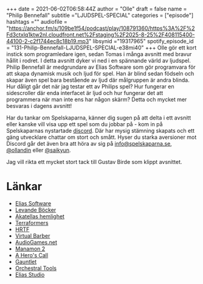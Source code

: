 +++ 
date = 2021-06-02T06:58:44Z
author = "Olle"
draft = false
name = "Philip Bennefall"
subtitle ="LJUDSPEL-SPECIAL"
categories = ["episode"]
hashtags =""
audiofile = "https://anchor.fm/s/109be1f54/podcast/play/108791360/https%3A%2F%2Fd3ctxlq1ktw2nl.cloudfront.net%2Fstaging%2F2025-8-25%2F408115400-44100-2-c2f1744ec8c18b19.mp3"
libsynid ="19317965"
spotify_episode_id = "131-Philip-Bennefall-LJUDSPEL-SPECIAL-e38mi40"
+++
Olle gör ett kort instick som programledare igen, sedan Tomas i många avsnitt med bravur hållit i rodret. I detta avsnitt dyker vi ned i en spännande värld av ljudspel. Philip Bennefall är medgrundare av Elias Software som gör programvara för att skapa dynamisk musik och ljud för spel. Han är blind sedan födseln och skapar även spel bara bestående av ljud där målgruppen är andra blinda. Hur dåligt går det när jag testar ett av Philips spel? Hur fungerar en sidescroller där enda interfacet är ljud och hur fungerar det att programmera när man inte ens har någon skärm? Detta och mycket mer besvaras i dagens avsnitt!

Har du tankar om Spelskaparna, känner dig sugen på att delta i ett avsnitt eller kanske vill visa upp ett spel som du jobbar på - kom in på Spelskaparnas nystartade [discord](https://discord.gg/hBHEXss). Där har mysig stämning skapats och ett gäng utvecklare chattar om stort och smått. Hyser du starka aversioner mot Discord går det även bra att höra av sig på info@spelskaparna.se, [@ollandin](https://twitter.com/ollelandin) eller [@saikyun](https://twitter.com/Saikyun).

Jag vill rikta ett mycket stort tack till Gustav Birde som klippt avsnittet.

# Länkar
* [Elias Software](https://eliassoftware.com/)
* [Levande Böcker](https://sv.wikipedia.org/wiki/Pan_Vision)
* [Akatellas hemlighet](https://www.nyteknik.se/digitalisering/aventyrsspel-for-blinda-6476338)
* [Terraformers](https://terraformers.nu/)
* [HRTF](https://en.wikipedia.org/wiki/Head-related_transfer_function)
* [Virtual Barber](https://www.youtube.com/watch?v=oSgSEjoOMUE&t=30s&ab_channel=IllegallySightedIllegallySighted)
* [AudioGames.net](https://audiogames.net/)
* [Manamon 2](http://www.vgstorm.com/manamon2.php)
* [A Hero's Call](https://www.youtube.com/watch?v=1xfKKkPECGk&ab_channel=OutofSightGames)
* [Gauntlet](https://www.arrowheadgamestudios.com/aboutarrowhead/games/gauntlet/)
* [Orchestral Tools](https://www.orchestraltools.com/store/home)
* [Elias Studio](https://eliassoftware.com/elias-studio/)
